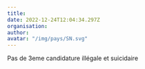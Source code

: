 ```yaml
---
title: 
date: 2022-12-24T12:04:34.297Z
organisation: 
author: 
avatar: "/img/pays/SN.svg"
---
```


Pas de 3eme candidature illégale et suicidaire 